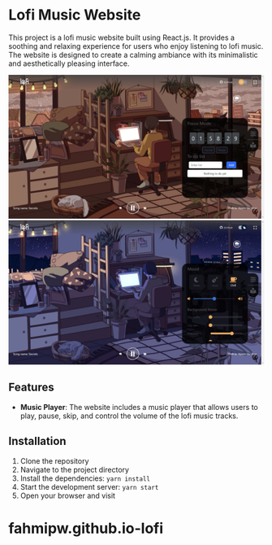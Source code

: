 # Lofi Music Website

This project is a lofi music website built using React.js. It provides a soothing and relaxing experience for users who enjoy listening to lofi music. The website is designed to create a calming ambiance with its minimalistic and aesthetically pleasing interface.

![Alt text](public/assets/imageDemo/demo1.png)
![Alt text](public/assets/imageDemo/demo2.png)


## Features

- **Music Player**: The website includes a music player that allows users to play, pause, skip, and control the volume of the lofi music tracks.

## Installation

1. Clone the repository
2. Navigate to the project directory
3. Install the dependencies: `yarn install`
4. Start the development server: `yarn start`
5. Open your browser and visit
# fahmipw.github.io-lofi
